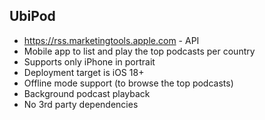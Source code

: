 ## UbiPod

- https://rss.marketingtools.apple.com - API
- Mobile app to list and play the top podcasts per country
- Supports only iPhone in portrait
- Deployment target is iOS 18+
- Offline mode support (to browse the top podcasts)
- Background podcast playback
- No 3rd party dependencies

